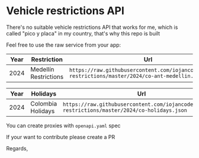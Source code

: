 # Vehicle restrictions API

There's no suitable vehicle restrictions API that works for me, which is called "pico y placa" in my country, that's why this repo is built

Feel free to use the raw service from your app:

| Year | Restriction | Url |
| -- | -------- | --------|
| 2024 | Medellín Restrictions | `https://raw.githubusercontent.com/iojancode/vehicle-restrictions/master/2024/co-ant-medellin.json` |

| Year | Holidays | Url |
| -- | -------- | --------|
| 2024 | Colombia Holidays | `https://raw.githubusercontent.com/iojancode/vehicle-restrictions/master/2024/co-holidays.json` |

You can create proxies with `openapi.yaml` spec

If your want to contribute please create a PR

Regards,
